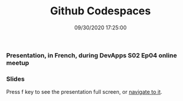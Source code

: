 ﻿---
title: 'Github Codespaces'
permalink: /2021/10/19/github-codespaces/
date: 09/30/2020 17:25:00
disqusIdentifier: 20211019013205
tags: [GitHub, Devs]
excerpt: Presentation, in French, during DevApps S02 Ep04 online meetup
slides: https://laurentkempe.com/presentations/Github%20Codespaces/#/
---

### Presentation, in French, during DevApps S02 Ep04 online meetup

<?# Plyr video=LmG9eIGuELo start=1883 /?>

### Slides

Press f key to see the presentation full screen, or [navigate to it](https://laurentkempe.com/presentations/Github%20Codespaces/#/).

<?# Reveal Src=https://laurentkempe.com/presentations/Github%20Codespaces/#/ /?>

